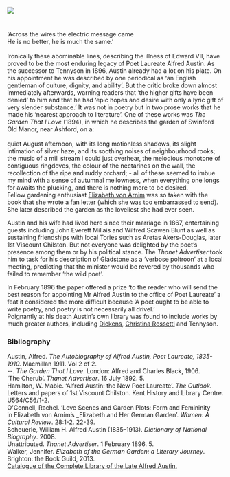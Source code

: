 <a href="https://juncture-digital.org"><img src="https://juncture-digital.org/images/ve-button.png"></a>
<param ve-config title="Alfred Austin (1835-1913)" author="Professor Carolyn Oulton" layout="vtl" banner="/images/banners/19c.jpg">

<param ve-entity eid="Q936183" aliases="Tonbridge">
<param ve-entity eid="Q99678204" aliases="Halstead Place">

#

‘Across the wires the electric message came    
He is no better, he is much the same.’
<br><br>
Ironically these abominable lines, describing the illness of Edward VII, have proved to be the most enduring legacy of Poet Laureate Alfred Austin. 
As the successor to Tennyson in 1896, Austin already had a lot on his plate. On his appointment he was described by one periodical as ‘an English gentleman of culture, dignity, and ability’.  But the critic broke down almost immediately afterwards, warning readers that ‘the higher gifts have been denied’  to him and that he had ‘epic hopes and desire with only a lyric gift of very slender substance.’ It was not in poetry but in two prose works that he made his ‘nearest approach to literature’. 
One of these works was _The Garden That I Love_ (1894), in which he describes the garden of Swinford Old Manor, near Ashford, on a:
<br><br>
quiet August afternoon, with its long motionless shadows, its slight intimation of silver haze, and its soothing noises of neighbourhood rooks; the music of a mill stream I could just overhear, the melodious monotone of contiguous ringdoves, the colour of the nectarines on the wall, the recollection of the ripe and ruddy orchard; - all of these seemed to imbue my mind with a sense of autumnal mellowness, when everything one longs for awaits the plucking, and there is nothing more to be desired.
<br>
Fellow gardening enthusiast [Elizabeth von Arnim](/20c/20c-vonarnim-biography) was so taken with the book that she wrote a fan letter (which she was too embarrassed to send).  She later described the garden as the loveliest she had ever seen.  

Austin and his wife had lived here since their marriage in 1867, entertaining guests including John Everett Millais and Wilfred Scawen Blunt as well as sustaining friendships with local Tories such as Aretas Akers-Douglas, later 1st Viscount Chilston. But not everyone was delighted by the poet’s presence among them or by his political stance. The _Thanet Advertiser_ took him to task for his description of Gladstone as a ‘verbose poltroon’ at a local meeting, predicting that the minister would be revered by thousands who failed to remember ‘the wild poet’.  

In February 1896 the paper offered a prize ‘to the reader who will send the best reason for appointing Mr Alfred Austin to the office of Poet Laureate’ a feat it considered the more difficult because ‘A poet ought to be able to write poetry, and poetry is not necessarily all drivel.’  
Poignantly at his death Austin’s own library was found to include works by much greater authors, including [Dickens](/dickens), [Christina Rossetti](/19c/19c-rossetti-biography) and Tennyson.

### Bibliography 
Austin, Alfred. _The Autobiography of Alfred Austin, Poet Laureate, 1835-1910._ Macmillan 
  1911. Vol 2 of 2.   
--. _The Garden That I Love_. London: Alfred and Charles Black, 1906.   
‘The Cherub’. _Thanet Advertiser_. 16 July 1892. 5.   
Hamilton, W. Mabie. ‘Alfred Austin: the New Poet Laureate’. _The Outlook._   
Letters and papers of 1st Viscount Chilston. Kent History and Library Centre. U564/C56/1-2.   
O'Connell, Rachel. ’Love Scenes and Garden Plots: Form and Femininity   
in Elizabeth von Arnim’s _Elizabeth and Her German Garden’. _Women: A Cultural Review_. 28:1-2. 22-39.   
Scheuerle, William H. Alfred Austin (1835–1913). _Dictionary of National Biography_. 2008.   
Unattributed. _Thanet Advertiser_. 1 February 1896. 5.   
Walker, Jennifer. _Elizabeth of the German Garden: a Literary Journey_. Brighton: the Book Guild, 2013.   
[Catalogue of the Complete Library of the Late Alfred Austin.](https://babel.hathitrust.org/cgi/pt?id=mdp.39015079885359&view=1up&seq=13&skin=2021)   


